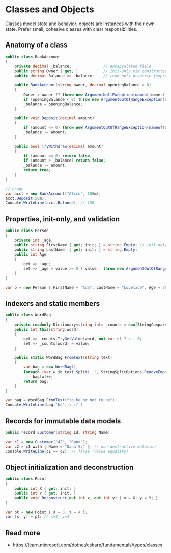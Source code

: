 # Classes and Objects

Classes model state and behavior; objects are instances with their own state. Prefer small, cohesive classes with clear responsibilities.

## Anatomy of a class
```csharp
public class BankAccount
{
	private decimal _balance;              // encapsulated field
	public string Owner { get; }           // init-only via constructor
	public decimal Balance => _balance;    // read-only property (expression-bodied)

	public BankAccount(string owner, decimal openingBalance = 0)
	{
		Owner = owner ?? throw new ArgumentNullException(nameof(owner));
		if (openingBalance < 0) throw new ArgumentOutOfRangeException(nameof(openingBalance));
		_balance = openingBalance;
	}

	public void Deposit(decimal amount)
	{
		if (amount <= 0) throw new ArgumentOutOfRangeException(nameof(amount));
		_balance += amount;
	}

	public bool TryWithdraw(decimal amount)
	{
		if (amount <= 0) return false;
		if (amount > _balance) return false;
		_balance -= amount;
		return true;
	}
}

// Usage
var acct = new BankAccount("Alice", 100m);
acct.Deposit(50m);
Console.WriteLine(acct.Balance); // 150
```

## Properties, init-only, and validation
```csharp
public class Person
{
	private int _age;
	public string FirstName { get; init; } = string.Empty; // init-only at construction
	public string LastName  { get; init; } = string.Empty;
	public int Age
	{
		get => _age;
		set => _age = value >= 0 ? value : throw new ArgumentOutOfRangeException();
	}
}

var p = new Person { FirstName = "Ada", LastName = "Lovelace", Age = 28 };
```

## Indexers and static members
```csharp
public class WordBag
{
	private readonly Dictionary<string,int> _counts = new(StringComparer.OrdinalIgnoreCase);
	public int this[string word]
	{
		get => _counts.TryGetValue(word, out var c) ? c : 0;
		set => _counts[word] = value;
	}

	public static WordBag FromText(string text)
	{
		var bag = new WordBag();
		foreach (var w in text.Split(' ', StringSplitOptions.RemoveEmptyEntries))
			bag[w]++;
		return bag;
	}
}

var bag = WordBag.FromText("to be or not to be");
Console.WriteLine(bag["be"]); // 1
```

## Records for immutable data models
```csharp
public record Customer(string Id, string Name);

var c1 = new Customer("42", "Dana");
var c2 = c1 with { Name = "Dana S." }; // non-destructive mutation
Console.WriteLine(c1 == c2); // false (value equality)
```

## Object initialization and deconstruction
```csharp
public class Point
{
	public int X { get; init; }
	public int Y { get; init; }
	public void Deconstruct(out int x, out int y) { x = X; y = Y; }
}

var pt = new Point { X = 3, Y = 4 };
var (x, y) = pt; // x=3, y=4
```

## Read more
- https://learn.microsoft.com/dotnet/csharp/fundamentals/types/classes
